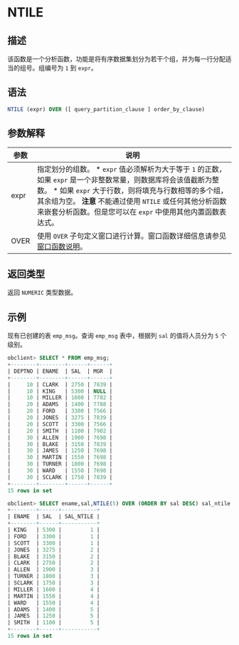 NTILE 
==========================



描述 
-----------------------

该函数是一个分析函数，功能是将有序数据集划分为若干个组，并为每一行分配适当的组号。组编号为 `1` 到 `expr`。

语法 
-----------------------

```sql
NTILE (expr) OVER ([ query_partition_clause ] order_by_clause)
```



参数解释 
-------------------------



|  参数  |                                                                                                                                                    说明                                                                                                                                                    |
|------|----------------------------------------------------------------------------------------------------------------------------------------------------------------------------------------------------------------------------------------------------------------------------------------------------------|
| expr | 指定划分的组数。 * `expr` 值必须解析为大于等于 `1` 的正数，如果 `expr` 是一个非整数常量，则数据库将会该值截断为整数。   * 如果 `expr` 大于行数，则将填充与行数相等的多个组，其余组为空。    **注意**  不能通过使用 `NTILE` 或任何其他分析函数来嵌套分析函数。但是您可以在 `expr` 中使用其他内置函数表达式。 |
| OVER | 使用 `OVER` 子句定义窗口进行计算。窗口函数详细信息请参见 [窗口函数说明](/zh-CN/11.sql-reference-oracle-mode/5.functions-2/4.analysis-functions-2/1.window-function-description.md)。                                                                                                                                                                                                                  |



返回类型 
-------------------------

返回 `NUMERIC` 类型数据。

示例 
-----------------------

现有已创建的表 `emp_msg`。查询 `emp_msg` 表中，根据列 `sal` 的值将人员分为 `5` 个级别。

```sql
obclient> SELECT * FROM emp_msg;
+--------+--------+------+------+
| DEPTNO | ENAME  | SAL  | MGR  |
+--------+--------+------+------+
|     10 | CLARK  | 2750 | 7839 |
|     10 | KING   | 5300 | NULL |
|     10 | MILLER | 1600 | 7782 |
|     20 | ADAMS  | 1400 | 7788 |
|     20 | FORD   | 3300 | 7566 |
|     20 | JONES  | 3275 | 7839 |
|     20 | SCOTT  | 3300 | 7566 |
|     20 | SMITH  | 1100 | 7902 |
|     30 | ALLEN  | 1900 | 7698 |
|     30 | BLAKE  | 3150 | 7839 |
|     30 | JAMES  | 1250 | 7698 |
|     30 | MARTIN | 1550 | 7698 |
|     30 | TURNER | 1800 | 7698 |
|     30 | WARD   | 1550 | 7698 |
|     30 | SCLARK | 1750 | 7839 |
+--------+--------+------+------+
15 rows in set

obclient> SELECT ename,sal,NTILE(5) OVER (ORDER BY sal DESC) sal_ntile FROM emp_msg ORDER BY sal DESC;
+--------+------+-----------+
| ENAME  | SAL  | SAL_NTILE |
+--------+------+-----------+
| KING   | 5300 |         1 |
| FORD   | 3300 |         1 |
| SCOTT  | 3300 |         1 |
| JONES  | 3275 |         2 |
| BLAKE  | 3150 |         2 |
| CLARK  | 2750 |         2 |
| ALLEN  | 1900 |         3 |
| TURNER | 1800 |         3 |
| SCLARK | 1750 |         3 |
| MILLER | 1600 |         4 |
| MARTIN | 1550 |         4 |
| WARD   | 1550 |         4 |
| ADAMS  | 1400 |         5 |
| JAMES  | 1250 |         5 |
| SMITH  | 1100 |         5 |
+--------+------+-----------+
15 rows in set
```


